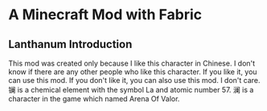 # A Minecraft Mod with Fabric

## Lanthanum Introduction

This mod was created only because I like this character in Chinese.
I don't know if there are any other people who like this character.
If you like it, you can use this mod.
If you don't like it, you can also use this mod.
I don't care.
镧 is a chemical element with the symbol La and atomic number 57.
澜 is a character in the game which named Arena Of Valor.